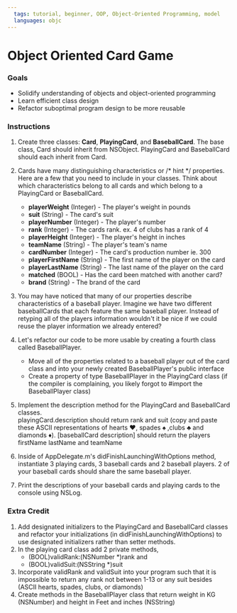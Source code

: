 ```yaml
---
  tags: tutorial, beginner, OOP, Object-Oriented Programming, model 
  languages: objc
---
```


Object Oriented Card Game
=======

### Goals 

* Solidify understanding of objects and object-oriented programming
* Learn efficient class design
* Refactor suboptimal program design to be more reusable 

### Instructions 

1. Create three classes: **Card**, **PlayingCard**, and **BaseballCard**. The base class, Card should inherit from NSObject.  PlayingCard and BaseballCard should each inherit from Card.  

2. Cards have many distinguishing characteristics or /* hint */ properties.  Here are a few that you need to include in your classes.  Think about which characteristics belong to all cards and which belong to a PlayingCard or BaseballCard.  
    *  **playerWeight** (Integer) - The player's weight in pounds
    *  **suit** (String) - The card's suit 
    *  **playerNumber** (Integer) - The player's number 
    *  **rank** (Integer) - The cards rank.  ex. 4 of clubs has a rank of 4  
    *  **playerHeight** (Integer) - The player's height in inches
    *  **teamName** (String) - The player's team's name
    *  **cardNumber** (Integer) - The card's production number ie. 300 
    *  **playerFirstName** (String) - The first name of the player on the card 
    *  **playerLastName** (String) - The last name of the player on the card
    *  **matched** (BOOL) - Has the card been matched with another card? 
    *  **brand** (String) - The brand of the card



3.    You may have noticed that many of our properties describe characteristics of a baseball player.  Imagine we have two different baseballCards that each feature the same baseball player. Instead of retyping all of the players information wouldn't it be nice if we could reuse the player information we already entered? 

4.    Let's refactor our code to be more usable by creating a fourth class called BaseballPlayer.
	  * Move all of the properties related to a baseball player out of the card class and into your newly created BaseballPlayer's public interface
	  * Create a property of type BaseballPlayer in the PlayingCard class (if the compiler is complaining, you likely forgot to #import the BaseballPlayer class)

5.    Implement the description method for the PlayingCard and BaseballCard classes.  
      playingCard.description 
      should return rank and suit (copy and paste these ASCII representations of hearts ♥, spades ♠ ,clubs ♣️ and diamonds ♦️). 
      [baseballCard description] 
      should return the players firstName lastName and teamName 

6.    Inside of AppDelegate.m's didFinishLaunchingWithOptions method, instantiate 3 playing cards, 3 baseball cards and 2 baseball players.  2 of your baseball cards should share the same baseball player. 

7.    Print the descriptions of your baseball cards and playing cards to the console using NSLog. 

### Extra Credit

1. Add designated initializers to the PlayingCard and BaseballCard classes and refactor your initializations (in didFinishLaunchingWithOptions) to use designated initializers rather than setter methods.
2.  In the playing card class add 2 private methods, 
    - (BOOL)validRank:(NSNumber *)rank 
    and 
    - (BOOL)validSuit:(NSString *)suit
3. Incorporate validRank and validSuit into your program such that it is impossible to return any rank not between 1-13 or any suit besides (ASCII hearts, spades, clubs, or diamonds)  
4. Create methods in the BaseballPlayer class that return weight in KG (NSNumber) and height in Feet and inches (NSString)




